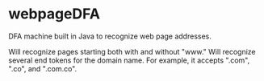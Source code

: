 # webpageDFA
DFA machine built in Java to recognize web page addresses.

Will recognize pages starting both with and without "www."
Will recognize several end tokens for the domain name. For example, it accepts ".com", ".co", and ".com.co".
